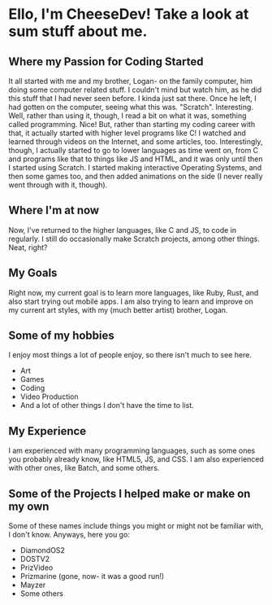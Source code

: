 # Ello, I'm CheeseDev! Take a look at sum stuff about me.


## Where my Passion for Coding Started

It all started with me and my brother, Logan- on the family computer, him doing some computer related stuff. I couldn't mind but watch him, as he did this stuff that I had never seen before. I kinda just sat there. Once he left, I had gotten on the computer, seeing what this was. "Scratch". Interesting. Well, rather than using it, though, I read a bit on what it was, something called programming. Nice! But, rather than starting my coding career with that, it actually started with higher level programs like C! I watched and learned through videos on the Internet, and some articles, too. Interestingly, though, I actually started to go to lower languages as time went on, from C and programs like that to things like JS and HTML, and it was only until then I started using Scratch. I started making interactive Operating Systems, and then some games too, and then added animations on the side (I never really went through with it, though).

## Where I'm at now

Now, I've returned to the higher languages, like C and JS, to code in regularly. I still do occasionally make Scratch projects, among other things. Neat, right?

## My Goals

Right now, my current goal is to learn more languages, like Ruby, Rust, and also start trying out mobile apps. I am also trying to learn and improve on my current art styles, with my (much better artist) brother, Logan. 

## Some of my hobbies

I enjoy most things a lot of people enjoy, so there isn't much to see here. 
 * Art
 * Games
 * Coding
 * Video Production
 * And a lot of other things I don't have the time to list.

## My Experience

I am experienced with many programming languages, such as some ones you probably already know, like HTML5, JS, and CSS. I am also experienced with other ones, like Batch, and some others.

## Some of the Projects I helped make or make on my own

Some of these names include things you might or might not be familiar with, I don't know. Anyways, here you go:
 * DiamondOS2
 * DOSTV2
 * PrizVideo
 * Prizmarine (gone, now- it was a good run!)
 * Mayzer
 * Some others
